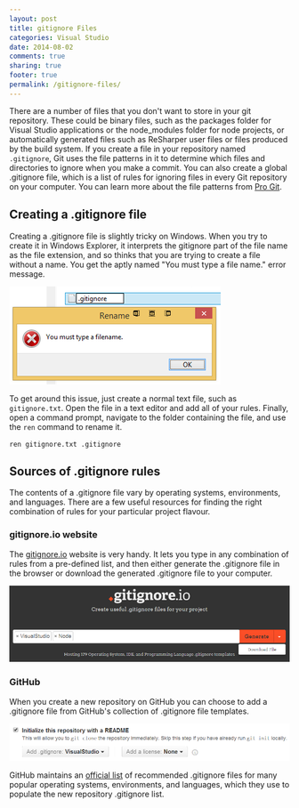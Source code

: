 ```yaml
---
layout: post
title: gitignore Files
categories: Visual Studio 
date: 2014-08-02
comments: true
sharing: true
footer: true
permalink: /gitignore-files/
---
```


There are a number of files that you don't want to store in your git repository. These could be binary files, such as the packages folder for Visual Studio applications or the node_modules folder for node projects, or automatically generated files such as ReSharper user files or files produced by the build system. If you create a file in your repository named `.gitignore`, Git uses the file patterns in it to determine which files and directories to ignore when you make a commit. You can also create a global .gitignore file, which is a list of rules for ignoring files in every Git repository on your computer. You can learn more about the file patterns from [Pro Git](http://git-scm.com/book/en/Git-Basics-Recording-Changes-to-the-Repository#Ignoring-Files).
<!--excerpt-->

## Creating a .gitignore file ##
Creating a .gitignore file is slightly tricky on Windows. When you try to create it in Windows Explorer, it interprets the gitignore part of the file name as the file extension, and so thinks that you are trying to create a file without a name. You get the aptly named "You must type a file name." error message.

![windows error](/images/gitignore-windows-error.png)

To get around this issue, just create a normal text file, such as `gitignore.txt`. Open the file in a text editor and add all of your rules. Finally, open a command prompt, navigate to the folder containing the file, and use the `ren` command to rename it.

	ren gitignore.txt .gitignore

## Sources of .gitignore rules ##
The contents of a .gitignore file vary by operating systems, environments, and languages. There are a few useful resources for finding the right combination of rules for your particular project flavour.

### gitignore.io website ###
The [gitignore.io](http://www.gitignore.io/) website is very handy. It lets you type in any combination of rules from a pre-defined list, and then either generate the .gitignore file in the browser or download the generated .gitignore file to your computer. 

![gitignore.io](/images/gitignore-gitignore-io.png)

### GitHub ###
When you create a new repository on GitHub you can choose to add a .gitignore file from GitHub's collection of .gitignore file templates.

![github](/images/gitignore-github.png)

GitHub maintains an [official list](https://github.com/github/gitignore) of recommended .gitignore files for many popular operating systems, environments, and languages, which they use to populate the new repository .gitignore list.